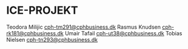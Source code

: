 # ICE-PROJEKT
Teodora Milijic cph-tm291@cphbusiness.dk
Rasmus Knudsen cph-rk181@cphbusiness.dk
Umair Tafail cph-ut38@cphbusiness.dk
Tobias Nielsen cph-tn293@cphbusiness.dk
